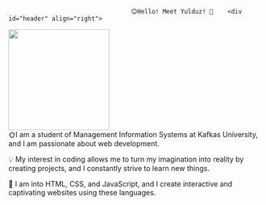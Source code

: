                                       😊Hello! Meet Yulduz! 🌼    <div id="header" align="right">
  <img src=https://media.giphy.com/media/YnS7j9pwnECXLMrI4t/giphy.gif width="200"/>
</div>

   <div>
   🌞I am a student of Management Information Systems at Kafkas University, and I am passionate about web development.

   💡 My interest in coding allows me to turn my imagination into reality by creating projects, and I constantly strive to learn new things.

   🚀 I am into HTML, CSS, and JavaScript, and I create interactive and captivating websites using these languages.
      
</div>
  




 
  
